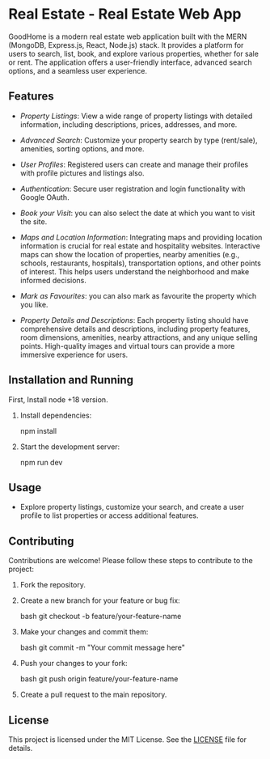 # Real Estate - Real Estate Web App

GoodHome is a modern real estate web application built with the MERN (MongoDB, Express.js, React, Node.js) stack. It provides a platform for users to search, list, book, and explore various properties, whether for sale or rent. The application offers a user-friendly interface, advanced search options, and a seamless user experience.

## Features

- _Property Listings_: View a wide range of property listings with detailed information, including descriptions, prices, addresses, and more.

- _Advanced Search_: Customize your property search by type (rent/sale), amenities, sorting options, and more.

- _User Profiles_: Registered users can create and manage their profiles with profile pictures and listings also.

- _Authentication_: Secure user registration and login functionality with Google OAuth.

- _Book your Visit_: you can also select the date at which you want to visit the site.

- _Maps and Location Information_: Integrating maps and providing location information is crucial for real estate and hospitality websites. Interactive maps can show the location of properties, nearby amenities (e.g., schools, restaurants, hospitals), transportation options, and other points of interest. This helps users understand the neighborhood and make informed decisions.

- _Mark as Favourites_: you can also mark as favourite the property which you like.

- _Property Details and Descriptions_: Each property listing should have comprehensive details and descriptions, including property features, room dimensions, amenities, nearby attractions, and any unique selling points. High-quality images and virtual tours can provide a more immersive experience for users.

## Installation and Running

First, Install node +18 version.

1. Install dependencies:

   npm install

2. Start the development server:

   npm run dev

## Usage

- Explore property listings, customize your search, and create a user profile to list properties or access additional features.

## Contributing

Contributions are welcome! Please follow these steps to contribute to the project:

1. Fork the repository.
2. Create a new branch for your feature or bug fix:

   bash
   git checkout -b feature/your-feature-name

3. Make your changes and commit them:

   bash
   git commit -m "Your commit message here"

4. Push your changes to your fork:

   bash
   git push origin feature/your-feature-name

5. Create a pull request to the main repository.

## License

This project is licensed under the MIT License. See the [LICENSE](./LICENSE) file for details.
